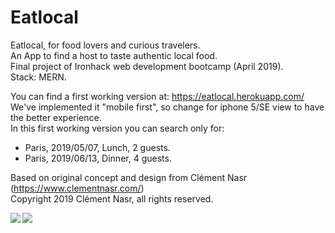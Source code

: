 # Eatlocal

Eatlocal, for food lovers and curious travelers.  
An App to find a host to taste authentic local food.  
Final project of Ironhack web development bootcamp (April 2019).  
Stack: MERN.

You can find a first working version at: https://eatlocal.herokuapp.com/  
We've implemented it "mobile first", so change for iphone 5/SE view to have the better experience.  
In this first working version you can search only for:

- Paris, 2019/05/07, Lunch, 2 guests.
- Paris, 2019/06/13, Dinner, 4 guests.

Based on original concept and design from Clément Nasr (https://www.clementnasr.com/)  
Copyright 2019 Clément Nasr, all rights reserved.

<img align="left" src="https://res.cloudinary.com/dl297oyd1/image/upload/v1556483602/Capture_d_e%CC%81cran_2019-04-28_a%CC%80_22.23.43.png" />
<img align="left" src="https://res.cloudinary.com/dl297oyd1/image/upload/v1556483938/Capture_d_e%CC%81cran_2019-04-28_a%CC%80_22.24.36.png" />
